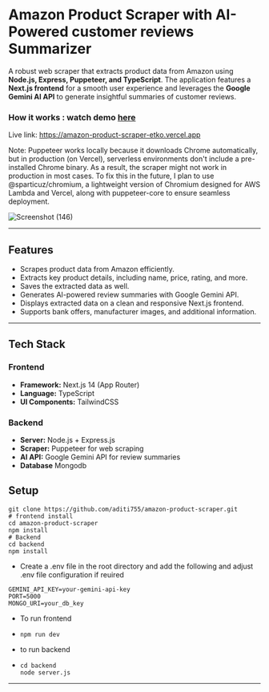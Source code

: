 # Amazon Product Scraper with AI-Powered customer reviews Summarizer

A robust web scraper that extracts product data from Amazon using **Node.js, Express, Puppeteer, and TypeScript**. The application features a **Next.js frontend** for a smooth user experience and leverages the **Google Gemini AI API** to generate insightful summaries of customer reviews.

### How it works : watch demo [here](https://www.loom.com/share/1c0bd390c85d469d80806e1be541fa2b?sid=f84a2559-5e06-4db1-8719-75ac9d096ec7)
Live link: https://amazon-product-scraper-etko.vercel.app

Note: Puppeteer works locally because it downloads Chrome automatically, but in production (on Vercel), serverless environments don't include a pre-installed Chrome binary. As a result, the scraper might not work in production in most cases. To fix this in the future, I plan to use @sparticuz/chromium, a lightweight version of Chromium designed for AWS Lambda and Vercel, along with puppeteer-core to ensure seamless deployment.

![Screenshot (146)](https://github.com/user-attachments/assets/68d5291c-d197-47cb-92d6-02452b0938cd)

---

## Features

- Scrapes product data from Amazon efficiently.  
- Extracts key product details, including name, price, rating, and more.
- Saves the extracted data as well.
- Generates AI-powered review summaries with Google Gemini API.  
- Displays extracted data on a clean and responsive Next.js frontend.  
- Supports bank offers, manufacturer images, and additional information.

---

##  Tech Stack

### Frontend
- **Framework:** Next.js 14 (App Router)
- **Language:** TypeScript
- **UI Components:** TailwindCSS

### Backend
- **Server:** Node.js + Express.js
- **Scraper:** Puppeteer for web scraping
- **AI API:** Google Gemini API for review summaries
- **Database** Mongodb

## Setup 
```
git clone https://github.com/aditi755/amazon-product-scraper.git
# frontend install
cd amazon-product-scraper
npm install
# Backend
cd backend
npm install
```
- Create a .env file in the root directory and add the following and adjust .env file configuration if reuired
```
GEMINI_API_KEY=your-gemini-api-key
PORT=5000
MONGO_URI=your_db_key
```

- To run frontend
- ```
  npm run dev
  ```

- to run backend
- ```
  cd backend
  node server.js
  ```
---


